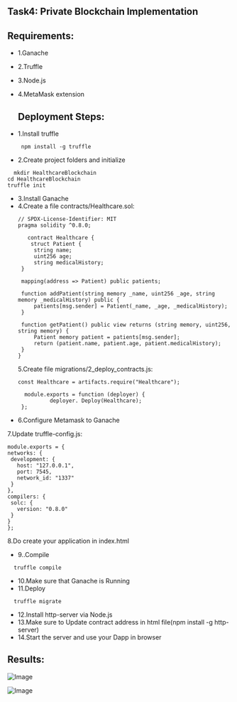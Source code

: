 ## Task4: Private Blockchain Implementation

## Requirements:
- 1.Ganache
- 2.Truffle
- 3.Node.js
- 4.MetaMask extension

  ## Deployment Steps:
- 1.Install truffle
  ``` 
   npm install -g truffle
   ```
- 2.Create project folders and initialize
 ``` 
   mkdir HealthcareBlockchain
 cd HealthcareBlockchain
truffle init
   ```
- 3.Install Ganache
- 4.Create a file contracts/Healthcare.sol:
   ``` 
   // SPDX-License-Identifier: MIT
   pragma solidity ^0.8.0;

      contract Healthcare {
       struct Patient {
        string name;
        uint256 age;
        string medicalHistory;
    }

    mapping(address => Patient) public patients;

    function addPatient(string memory _name, uint256 _age, string memory _medicalHistory) public {
        patients[msg.sender] = Patient(_name, _age, _medicalHistory);
    }

    function getPatient() public view returns (string memory, uint256, string memory) {
        Patient memory patient = patients[msg.sender];
        return (patient.name, patient.age, patient.medicalHistory);
    }
  }

   ```
  5.Create file migrations/2_deploy_contracts.js:
   ``` 
   const Healthcare = artifacts.require("Healthcare");

     module.exports = function (deployer) {
             deployer. Deploy(Healthcare);
    };
   ```
 - 6.Configure Metamask to Ganache
  
  7.Update truffle-config.js:
   ``` 
  module.exports = {
  networks: {
    development: {
      host: "127.0.0.1",
      port: 7545,
      network_id: "1337"
    }
  },
  compilers: {
    solc: {
      version: "0.8.0"
    }
  }
  };

   ```
8.Do create your application in index.html
- 9..Compile 
 ``` 
   truffle compile 
   ```
- 10.Make sure that Ganache is Running
- 11.Deploy
 ``` 
   truffle migrate
   ```
- 12.Install http-server via Node.js
- 13.Make sure to Update contract address in html file(npm install -g http-server)
- 14.Start the server and use your Dapp in browser
  

## Results:

![Image](https://github.com/user-attachments/assets/3ca4713a-d33a-4d90-9edd-69ae241b8a46)

![Image](https://github.com/user-attachments/assets/4689d57e-5fde-4766-8c31-7d1ebca54138)
